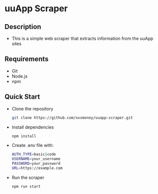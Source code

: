 
# uuApp Scraper

## Description
 - This is a simple web scraper that extracts information from the uuApp sites

## Requirements
- Git
- Node.js
- npm

## Quick Start
 - Clone the repository
   ```bash
   git clone https://github.com/xxxmoney/uuapp-scraper.git
   ```
 - Install dependencies
   ```bash
   npm install
   ```
 - Create .env file with:
    ```bash
    AUTH_TYPE=basic|code
    USERNAME=your_username
    PASSWORD=your_password
    URL=https://example.com
    ```
 - Run the scraper
   ```bash
   npm run start
   ```
   

